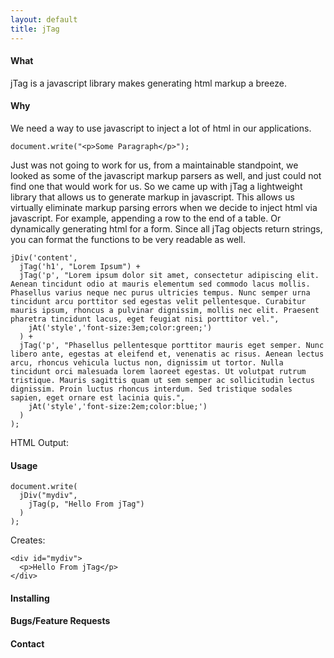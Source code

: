 ```yaml
---
layout: default
title: jTag
---
```


#### What

jTag is a javascript library makes generating html markup a breeze.  

#### Why

We need a way to use javascript to inject a lot of html in our applications.  

    document.write("<p>Some Paragraph</p>");
    
Just was not going to work for us, from a maintainable standpoint, we looked as some of the javascript markup parsers as well, and just could not find one that would work for us.  So we came up with jTag a lightweight library that allows us to generate markup in javascript.  This allows us virtually eliminate markup parsing errors when we decide to inject html via javascript.  For example, appending a row to the end of a table.  Or dynamically generating html for a form.  Since all jTag objects return strings, you can format the functions to be very readable as well.

    jDiv('content',
      jTag('h1', "Lorem Ipsum") +
      jTag('p', "Lorem ipsum dolor sit amet, consectetur adipiscing elit. Aenean tincidunt odio at mauris elementum sed commodo lacus mollis. Phasellus varius neque nec purus ultricies tempus. Nunc semper urna tincidunt arcu porttitor sed egestas velit pellentesque. Curabitur mauris ipsum, rhoncus a pulvinar dignissim, mollis nec elit. Praesent pharetra tincidunt lacus, eget feugiat nisi porttitor vel.", 
        jAt('style','font-size:3em;color:green;')
      ) +
      jTag('p', "Phasellus pellentesque porttitor mauris eget semper. Nunc libero ante, egestas at eleifend et, venenatis ac risus. Aenean lectus arcu, rhoncus vehicula luctus non, dignissim ut tortor. Nulla tincidunt orci malesuada lorem laoreet egestas. Ut volutpat rutrum tristique. Mauris sagittis quam ut sem semper ac sollicitudin lectus dignissim. Proin luctus rhoncus interdum. Sed tristique sodales sapien, eget ornare est lacinia quis.",
        jAt('style','font-size:2em;color:blue;')
      )
    );
    
HTML Output:


#### Usage

    document.write(
      jDiv("mydiv", 
        jTag(p, "Hello From jTag")
      )
    );

Creates:

    <div id="mydiv">
      <p>Hello From jTag</p>
    </div>

#### Installing

#### Bugs/Feature Requests

#### Contact


